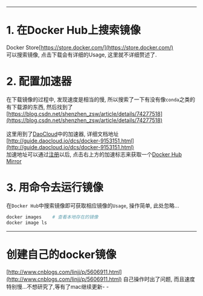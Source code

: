 ***
# 1. 在Docker Hub上搜索镜像
Docker Store[https://store.docker.com/](https://store.docker.com/)  
可以搜索镜像, 点击下载会有详细的Usage, 这里就不详细赘述了.

# 2. 配置加速器
在下载镜像的过程中, 发现速度是相当的慢, 所以搜索了一下有没有像`conda`之类的有下载源的东西, 然后找到了[https://blog.csdn.net/shenzhen_zsw/article/details/74277518](https://blog.csdn.net/shenzhen_zsw/article/details/74277518)   
<br>
这里用到了[DaoCloud](https://www.daocloud.io/)中的加速器, 详细文档地址[http://guide.daocloud.io/dcs/docker-9153151.html](http://guide.daocloud.io/dcs/docker-9153151.html)  
加速地址可以通过[注册](https://account.daocloud.io/signin)以后, 点击右上方的加速标志来获取一个[Docker Hub Mirror](https://www.daocloud.io/mirror#accelerator-doc)

# 3. 用命令去运行镜像
在`Docker Hub`中搜索镜像即可获取相应镜像的`Usage`, 操作简单, 此处忽略...
```bash
docker images    # 查看本地存在的镜像
docker image ls
```
***

# 创建自己的docker镜像
[http://www.cnblogs.com/linjj/p/5606911.html](http://www.cnblogs.com/linjj/p/5606911.html)
自己操作时出了问题, 而且速度特别慢...不想研究了,等有了mac继续更新- -
